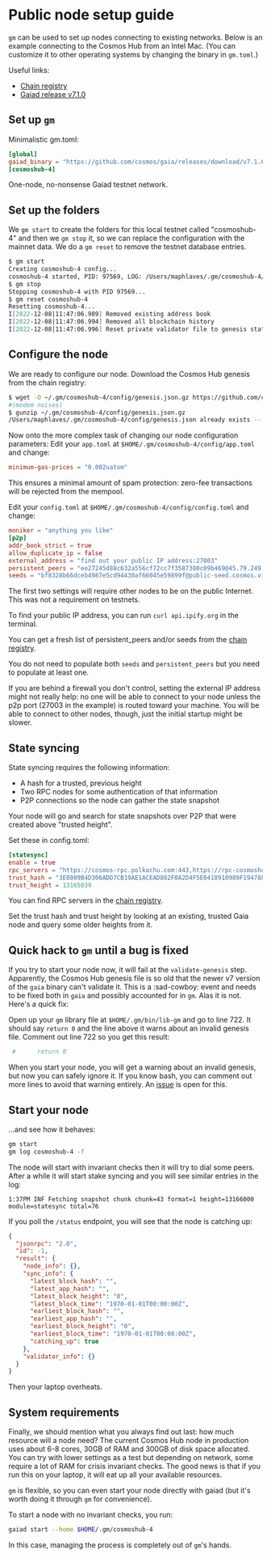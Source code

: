 # Public node setup guide
`gm` can be used to set up nodes connecting to existing networks.
Below is an example connecting to the Cosmos Hub from an Intel Mac.
(You can customize it to other operating systems by changing the binary in `gm.toml`.)

Useful links:
* [Chain registry](https://github.com/cosmos/chain-registry)
* [Gaiad release v7.1.0](https://github.com/cosmos/gaia/releases/tag/v7.1.0)

## Set up `gm`
Minimalistic gm.toml:
```toml
[global]
gaiad_binary = "https://github.com/cosmos/gaia/releases/download/v7.1.0/gaiad-v7.1.0-darwin-amd64"
[cosmoshub-4]
```
One-node, no-nonsense Gaiad testnet network.

## Set up the folders
We `gm start` to create the folders for this local testnet called "cosmoshub-4"
and then we `gm stop` it, so we can replace the configuration with the mainnet data.
We do a `gm reset` to remove the testnet database entries.
```bash
$ gm start
Creating cosmoshub-4 config...
cosmoshub-4 started, PID: 97569, LOG: /Users/maphlaves/.gm/cosmoshub-4/log
$ gm stop
Stopping cosmoshub-4 with PID 97569...
$ gm reset cosmoshub-4
Resetting cosmoshub-4...
I[2022-12-08|11:47:06.989] Removed existing address book                file=/Users/maphlaves/.gm/cosmoshub-4/config/addrbook.json
I[2022-12-08|11:47:06.994] Removed all blockchain history               dir=/Users/maphlaves/.gm/cosmoshub-4/data
I[2022-12-08|11:47:06.996] Reset private validator file to genesis state keyFile=/Users/maphlaves/.gm/cosmoshub-4/config/priv_validator_key.json stateFile=/Users/maphlaves/.gm/cosmoshub-4/data/priv_validator_state.json
```

## Configure the node
We are ready to configure our node. Download the Cosmos Hub genesis from the chain registry:
```bash
$ wget -O ~/.gm/cosmoshub-4/config/genesis.json.gz https://github.com/cosmos/mainnet/raw/master/genesis/genesis.cosmoshub-4.json.gz
#(modem noises)
$ gunzip ~/.gm/cosmoshub-4/config/genesis.json.gz
/Users/maphlaves/.gm/cosmoshub-4/config/genesis.json already exists -- do you wish to overwrite (y or n)? y
```

Now onto the more complex task of changing our node configuration parameters:
Edit your `app.toml` at `$HOME/.gm/cosmoshub-4/config/app.toml` and change:
```toml
minimum-gas-prices = "0.002uatom"
```
This ensures a minimal amount of spam protection: zero-fee transactions will be rejected from the mempool.

Edit your `config.toml` at `$HOME/.gm/cosmoshub-4/config/config.toml` and change:
```toml
moniker = "anything you like"
[p2p]
addr_book_strict = true
allow_duplicate_ip = false
external_address = "find out your public IP address:27003"
persistent_peers = "ee27245d88c632a556cf72cc7f3587380c09b469@45.79.249.253:26656,538ebe0086f0f5e9ca922dae0462cc87e22f0a50@34.122.34.67:26656,d3209b9f88eec64f10555a11ecbf797bb0fa29f4@34.125.169.233:26656,bdc2c3d410ca7731411b7e46a252012323fbbf37@34.83.209.166:26656,585794737e6b318957088e645e17c0669f3b11fc@54.160.123.34:26656,11dfe200894f38e411beca77928e9dd118e66813@94.130.98.157:26656,5b4ed476e01c49b23851258d867cc0cfc0c10e58@206.189.4.227:26656,654f47a762c8f9257aef4a44c1fb5014916d8b20@99.79.60.15:26656,366ac852255c3ac8de17e11ae9ec814b8c68bddb@51.15.94.196:26656,d6318b3bd51a5e2b8ed08f2e520d50289ed32bf1@52.79.43.100:26656,1bfda3d59e70290a3dada9bb809dd954371850d3@54.180.225.240:26656,6ee94c2093505e8790442c054e6e1e0211d36583@44.239.140.195:26656,ec779a2741da6dd2ccdaa6dfc0bebb10e595dfa4@50.18.113.67:26656,cfd785a4224c7940e9a10f6c1ab24c343e923bec@164.68.107.188:26656,d72b3011ed46d783e369fdf8ae2055b99a1e5074@173.249.50.25:26656,047f723806ee702b211e7227f89eacd829aabd86@52.9.212.125:26656,b0e746acb6fbed7a0311fe21cfb2ee94581ca3bc@51.79.21.187:26656,82772547c4575c18dfe6e75aafe521cf7d4dc8de@142.93.157.186:26656,3c7cad4154967a294b3ba1cc752e40e8779640ad@84.201.128.115:26656,f122129f53b7c584df6cee77716dcc636d5c5e18@167.172.59.196:26656,241b17dba97a2ed3c3747d12781fb86c9706e2d4@95.179.136.131:26656,f1b16c603f3a0e59f0ce5179dc80f549a7ecd0e2@sentries.us-east1.iqext.net:26656,64bd8eaf08b05f17ccd88425f80b59ab48934004@157.90.18.35:26656,1da54d20c7339713f1d6d28dd2117087dd33d0ca@cosmos-seed.icycro.org:26656"
seeds = "bf8328b66dceb4987e5cd94430af66045e59899f@public-seed.cosmos.vitwit.com:26656,cfd785a4224c7940e9a10f6c1ab24c343e923bec@164.68.107.188:26656,d72b3011ed46d783e369fdf8ae2055b99a1e5074@173.249.50.25:26656,ba3bacc714817218562f743178228f23678b2873@public-seed-node.cosmoshub.certus.one:26656,3c7cad4154967a294b3ba1cc752e40e8779640ad@84.201.128.115:26656,366ac852255c3ac8de17e11ae9ec814b8c68bddb@51.15.94.196:26656,bcef90de8a83673c336bf3b3a352445b3a3a1f08@cosmos-seed.sunshinevalidation.io:31038,3b67739570f921cc5e0db4b3efe488ce184155a9@seeds.pupmos.network:2000,ade4d8bc8cbe014af6ebdf3cb7b1e9ad36f412c0@seeds.polkachu.com:14956,20e1000e88125698264454a884812746c2eb4807@seeds.lavenderfive.com:14956,57a5297537b9b6ef8b105c08a8ad3f6ac452c423@seeds.goldenratiostaking.net:1618"
```
The first two settings will require other nodes to be on the public Internet. This was not a requirement on testnets.

To find your public IP address, you can run `curl api.ipify.org` in the terminal.

You can get a fresh list of persistent_peers and/or seeds from the [chain registry](https://github.com/cosmos/chain-registry/blob/master/cosmoshub/chain.json).

You do not need to populate both `seeds` and `persistent_peers` but you need to populate at least one.

If you are behind a firewall you don't control, setting the external IP address might not really help:
no one will be able to connect to your node unless the p2p port (27003 in the example) is routed toward your machine.
You will be able to connect to other nodes, though, just the initial startup might be slower.

## State syncing
State syncing requires the following information:
* A hash for a trusted, previous height
* Two RPC nodes for some authentication of that information
* P2P connections so the node can gather the state snapshot

Your node will go and search for state snapshots over P2P that were created above "trusted height".

Set these in config.toml:
```toml
[statesync]
enable = true
rpc_servers = "https://cosmos-rpc.polkachu.com:443,https://rpc-cosmoshub.blockapsis.com:443"
trust_hash = "3E8009B4D306ADD7CB19AE1ACEAD882F0A2D4F5E0418910989F194788E227539"
trust_height = 13165039
```
You can find RPC servers in the [chain registry](https://github.com/cosmos/chain-registry/blob/master/cosmoshub/chain.json).

Set the trust hash and trust height by looking at an existing, trusted Gaia node and query some older heights from it.

## Quick hack to `gm` until a bug is fixed
If you try to start your node now, it will fail at the `validate-genesis` step. Apparently, the Cosmos Hub genesis file
is so old that the newer v7 version of the `gaia` binary can't validate it. This is a :sad-cowboy: event and needs to be
fixed both in `gaia` and possibly accounted for in `gm`. Alas it is not. Here's a quick fix:

Open up your `gm` library file at `$HOME/.gm/bin/lib-gm` and go to line 722. It should say `return 0` and the line above it
warns about an invalid genesis file.
Comment out line 722 so you get this result:
```bash
 #      return 0
```
When you start your node, you will get a warning about an invalid genesis, but now you can safely ignore it.
If you know bash, you can comment out more lines to avoid that warning entirely.
An [issue](https://github.com/informalsystems/gm/issues/5) is open for this.


## Start your node
...and see how it behaves:
```bash
gm start
gm log cosmoshub-4 -f
```

The node will start with invariant checks then it will try to dial some peers. After a while it will start stake syncing
and you will see similar entries in the log:
```
1:37PM INF Fetching snapshot chunk chunk=43 format=1 height=13166000 module=statesync total=76
```

If you poll the `/status` endpoint, you will see that the node is catching up:
```json
{
  "jsonrpc": "2.0",
  "id": -1,
  "result": {
    "node_info": {},
    "sync_info": {
      "latest_block_hash": "",
      "latest_app_hash": "",
      "latest_block_height": "0",
      "latest_block_time": "1970-01-01T00:00:00Z",
      "earliest_block_hash": "",
      "earliest_app_hash": "",
      "earliest_block_height": "0",
      "earliest_block_time": "1970-01-01T00:00:00Z",
      "catching_up": true
    },
    "validator_info": {}
  }
}
```

Then your laptop overheats.

## System requirements
Finally, we should mention what you always find out last: how much resource will a node need?
The current Cosmos Hub node in production uses about 6-8 cores, 30GB of RAM and 300GB of disk space allocated.
You can try with lower settings as a test but depending on network, some require a lot of RAM for crisis invariant checks.
The good news is that if you run this on your laptop, it will eat up all your available resources.

`gm` is flexible, so you can even start your node directly with gaiad (but it's worth doing it through `gm` for convenience).

To start a node with no invariant checks, you run:
```bash
gaiad start --home $HOME/.gm/cosmoshub-4
```
In this case, managing the process is completely out of `gm`'s hands.
